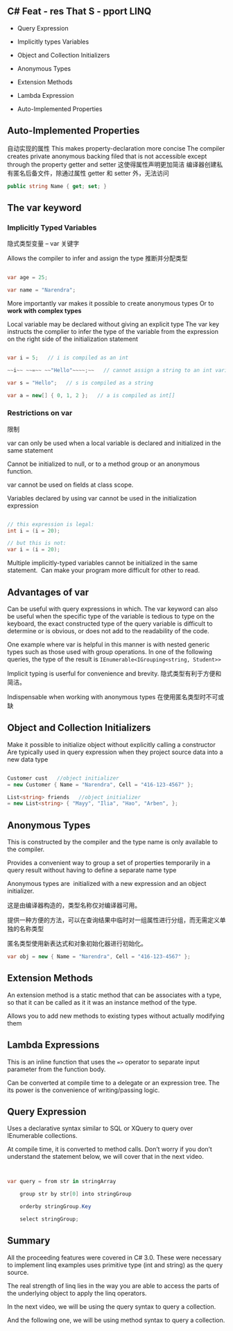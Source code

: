 ## C# Feat - res That S - pport LINQ

- Query Expression

 - Implicitly types Variables

 - Object and Collection Initializers

 - Anonymous Types

 - Extension Methods

 - Lambda Expression

- Auto-Implemented Properties


## Auto-Implemented Properties
自动实现的属性
This makes property-declaration more concise
The compiler creates private anonymous backing filed that is not accessible except through the property getter and setter
这使得属性声明更加简洁
编译器创建私有匿名后备文件，除通过属性 getter 和 setter 外，无法访问

```c#
public string Name { get; set; }
```

##  The var keyword

### Implicitly Typed Variables
隐式类型变量 – var 关键字

Allows the compiler to infer and assign the type
推断并分配类型
```c#

var age = 25;

var name = "Narendra";
```


More importantly var makes it possible to create anonymous types
Or to **work with complex types**


Local variable may be declared without giving an explicit type
The var key instructs the complier to infer the type of the variable from the expression on the right side of the initialization statement

```c#

var i = 5;   // i is compiled as an int

~~i~~ ~~=~~ ~~"Hello"~~~~;~~   // cannot assign a string to an int variable

var s = "Hello";   // s is compiled as a string

var a = new[] { 0, 1, 2 };   // a is compiled as int[]
```

### Restrictions on var

限制

var can only be used when a local variable is declared and initialized in the same statement

Cannot be initialized to null, or to a method group or an anonymous function. 

var cannot be used on fields at class scope. 

Variables declared by using var cannot be used in the initialization expression
```c#

// this expression is legal: 
int i = (i = 20); 

// but this is not: 
var i = (i = 20);
```

Multiple implicitly-typed variables cannot be initialized in the same statement. 
Can make your program more difficult for other to read.

## Advantages of var

Can be useful with query expressions in which.
The var keyword can also be useful when
the specific type of the variable is tedious to type on the keyboard,
the exact constructed type of the query variable is difficult to determine
or is obvious,
or does not add to the readability of the code.

One example where var is helpful in this manner is with nested generic types such as those used with group operations. In one of the following queries, the type of the result is `IEnumerable<IGrouping<string, Student>>`

Implicit typing is userful for convenience and brevity.
隐式类型有利于方便和简洁。

Indispensable when working with anonymous types
在使用匿名类型时不可或缺
## Object and Collection Initializers

Make it possible to initialize object without explicitly calling a constructor
Are typically used in query expression when they project source data into a new data type
```c#

Customer cust   //object initializer
= new Customer { Name = "Narendra", Cell = "416-123-4567" };

List<string> friends   //object initializer
= new List<string> { "Mayy", "Ilia", "Hao", "Arben", };
```


## Anonymous Types

This is constructed by the compiler and the type name is only available to the compiler.

Provides a convenient way to group a set of properties temporarily in a query result without having to define a separate name type

Anonymous types are  initialized with a new expression and an object initializer.

这是由编译器构造的，类型名称仅对编译器可用。

提供一种方便的方法，可以在查询结果中临时对一组属性进行分组，而无需定义单独的名称类型

匿名类型使用新表达式和对象初始化器进行初始化。
```c#
var obj = new { Name = "Narendra", Cell = "416-123-4567" };
```

## Extension Methods

An extension method is a static method that can be associates with a type, so that it can be called as it it was an instance method of the type.

Allows you to add new methods to existing types without actually modifying them


## Lambda Expressions

This is an inline function that uses the  ` => ` operator to separate input parameter from the function body.

Can be converted at compile time to a delegate or an expression tree.
The its power is the convenience of writing/passing logic.



## Query Expression
Uses a declarative syntax similar to SQL or XQuery to query over IEnumerable collections.

At compile time, it is converted to method calls.
Don’t worry if you don’t understand the statement below, we will cover that in the next video.

```c#


var query = from str in stringArray

    group str by str[0] into stringGroup

    orderby stringGroup.Key

    select stringGroup;
```

## Summary

All the proceeding features were covered in C# 3.0.
These were necessary to implement linq
examples uses primitive type (int and string) as the query source.

The real strength of linq lies in the way you are able to access the parts of the underlying object to apply the linq operators.

In the next video, we will be using the query syntax to query a collection.

And the following one, we will be using method syntax to query a collection.